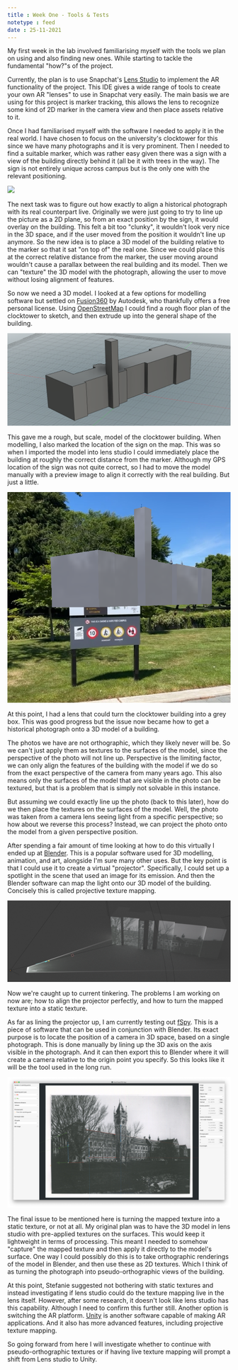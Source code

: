 ```yaml
---
title : Week One - Tools & Tests
notetype : feed
date : 25-11-2021
---
```


My first week in the lab involved familiarising myself with the tools we plan on using and also finding new ones. While starting to tackle the fundamental "how?"s of the project.

Currently, the plan is to use Snapchat's [Lens Studio](https://lensstudio.snapchat.com/) to implement the AR functionality of the project. This IDE gives a wide range of tools to create your own AR "lenses" to use in Snapchat very easily. The main basis we are using for this project is marker tracking, this allows the lens to recognize some kind of 2D marker in the camera view and then place assets relative to it.

Once I had familiarised myself with the software I needed to apply it in the real world. I have chosen to focus on the university's clocktower for this since we have many photographs and it is very prominent. Then I needed to find a suitable marker, which was rather easy given there was a sign with a view of the building directly behind it (all be it with trees in the way). The sign is not entirely unique across campus but is the only one with the relevant positioning.

![](/assets/img/studentship/ClocktowerMarker.jpg)

The next task was to figure out how exactly to align a historical photograph with its real counterpart live. Originally we were just going to try to line up the picture as a 2D plane, so from an exact position by the sign, it would overlay on the building. This felt a bit too "clunky", it wouldn't look very nice in the 3D space, and if the user moved from the position it wouldn't line up anymore. So the new idea is to place a 3D model of the building relative to the marker so that it sat "on top of" the real one. Since we could place this at the correct relative distance from the marker, the user moving around wouldn't cause a parallax between the real building and its model. Then we can "texture" the 3D model with the photograph, allowing the user to move without losing alignment of features.

So now we need a 3D model. I looked at a few options for modelling software but settled on [Fusion360](https://www.autodesk.co.nz/products/fusion-360/overview) by Autodesk, who thankfully offers a free personal license. Using [OpenStreetMap](https://www.openstreetmap.org/) I could find a rough floor plan of the clocktower to sketch, and then extrude up into the general shape of the building.

![](/assets/img/studentship/F360Clocktower.png)

This gave me a rough, but scale, model of the clocktower building. When modelling, I also marked the location of the sign on the map. This was so when I imported the model into lens studio I could immediately place the building at roughly the correct distance from the marker. Although my GPS location of the sign was not quite correct, so I had to move the model manually with a preview image to align it correctly with the real building. But just a little.

![](/assets/img/studentship/F360LensPreview.png)

At this point, I had a lens that could turn the clocktower building into a grey box. This was good progress but the issue now became how to get a historical photograph onto a 3D model of a building.   

The photos we have are not orthographic, which they likely never will be. So we can't just apply them as textures to the surfaces of the model, since the perspective of the photo will not line up. Perspective is the limiting factor, we can only align the features of the building with the model if we do so from the exact perspective of the camera from many years ago. This also means only the surfaces of the model that are visible in the photo can be textured, but that is a problem that is simply not solvable in this instance.   

But assuming we could exactly line up the photo (back to this later), how do we then place the textures on the surfaces of the model. Well, the photo was taken from a camera lens seeing light from a specific perspective; so how about we reverse this process? Instead, we can project the photo onto the model from a given perspective position.   

After spending a fair amount of time looking at how to do this virtually I ended up at [Blender](https://www.blender.org/). This is a popular software used for 3D modelling, animation, and art, alongside I'm sure many other uses. But the key point is that I could use it to create a virtual "projector". Specifically, I could set up a spotlight in the scene that used an image for its emission. And then the Blender software can map the light onto our 3D model of the building. Concisely this is called projective texture mapping.

![](/assets/img/studentship/F360BlenderProjection.png)

Now we're caught up to current tinkering. The problems I am working on now are; how to align the projector perfectly, and how to turn the mapped texture into a static texture.

As far as lining the projector up, I am currently testing out [fSpy](https://fspy.io/). This is a piece of software that can be used in conjunction with Blender. Its exact purpose is to locate the position of a camera in 3D space, based on a single photograph. This is done manually by lining up the 3D axis on the axis visible in the photograph. And it can then export this to Blender where it will create a camera relative to the origin point you specify. So this looks like it will be the tool used in the long run.

![](/assets/img/studentship/fSpyExample.png)

The final issue to be mentioned here is turning the mapped texture into a static texture, or not at all. My original plan was to have the 3D model in lens studio with pre-applied textures on the surfaces. This would keep it lightweight in terms of processing. This meant I needed to somehow "capture" the mapped texture and then apply it directly to the model's surface. One way I could possibly do this is to take orthographic renderings of the model in Blender, and then use these as 2D textures. Which I think of as turning the photograph into pseudo-orthographic views of the building.

At this point, Stefanie suggested not bothering with static textures and instead investigating if lens studio could do the texture mapping live in the lens itself. However, after some research, it doesn't look like lens studio has this capability. Although I need to confirm this further still. Another option is switching the AR platform. [Unity](https://unity.com/) is another software capable of making AR applications. And it also has more advanced features, including projective texture mapping. 

So going forward from here I will investigate whether to continue with pseudo-orthographic textures or if having live texture mapping will prompt a shift from Lens studio to Unity.